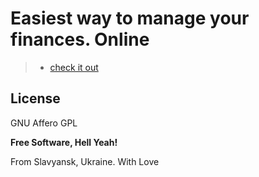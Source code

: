 # Easiest way to manage your finances. Online

> - [check it out][1]

License
----

GNU Affero GPL


**Free Software, Hell Yeah!**

From Slavyansk, Ukraine. With Love

[1]:http://wallet.jeka911.com/
